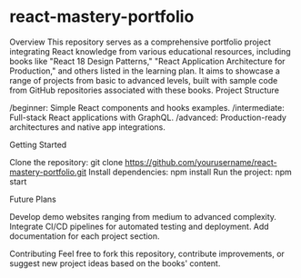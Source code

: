 # react-mastery-portfolio
Overview
This repository serves as a comprehensive portfolio project integrating React knowledge from various educational resources, including books like "React 18 Design Patterns," "React Application Architecture for Production," and others listed in the learning plan. It aims to showcase a range of projects from basic to advanced levels, built with sample code from GitHub repositories associated with these books.
Project Structure

/beginner: Simple React components and hooks examples.
/intermediate: Full-stack React applications with GraphQL.
/advanced: Production-ready architectures and native app integrations.

Getting Started

Clone the repository: git clone https://github.com/yourusername/react-mastery-portfolio.git
Install dependencies: npm install
Run the project: npm start

Future Plans

Develop demo websites ranging from medium to advanced complexity.
Integrate CI/CD pipelines for automated testing and deployment.
Add documentation for each project section.

Contributing
Feel free to fork this repository, contribute improvements, or suggest new project ideas based on the books' content.

